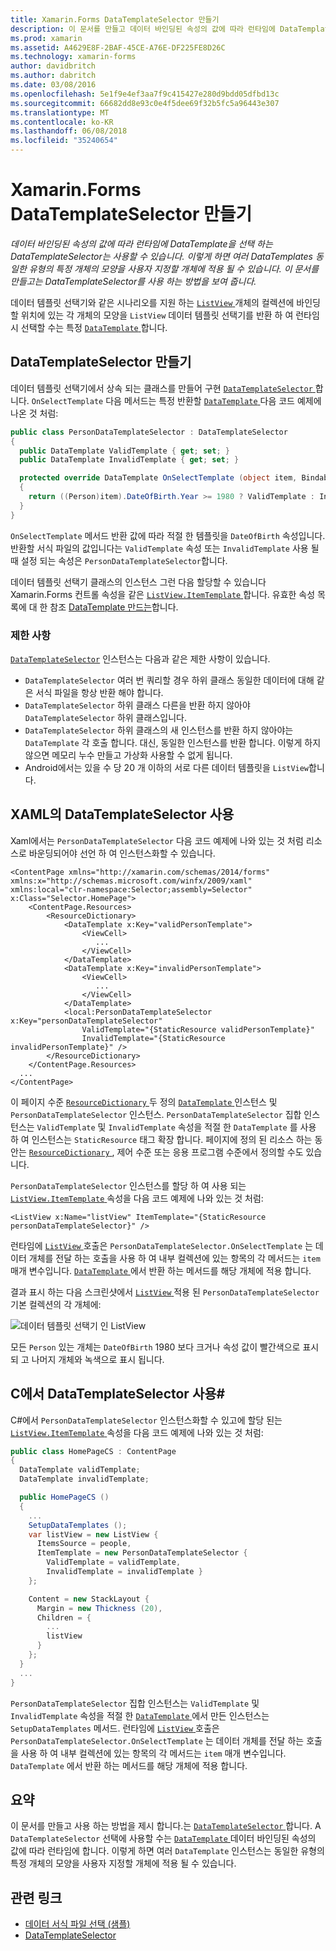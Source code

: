 ```yaml
---
title: Xamarin.Forms DataTemplateSelector 만들기
description: 이 문서를 만들고 데이터 바인딩된 속성의 값에 따라 런타임에 DataTemplate을 선택 하는 데 사용할 수 있는 DataTemplateSelector를 사용 하는 방법을 보여 줍니다.
ms.prod: xamarin
ms.assetid: A4629E8F-2BAF-45CE-A76E-DF225FE8D26C
ms.technology: xamarin-forms
author: davidbritch
ms.author: dabritch
ms.date: 03/08/2016
ms.openlocfilehash: 5e1f9e4ef3aa7f9c415427e280d9bdd05dfbd13c
ms.sourcegitcommit: 66682dd8e93c0e4f5dee69f32b5fc5a96443e307
ms.translationtype: MT
ms.contentlocale: ko-KR
ms.lasthandoff: 06/08/2018
ms.locfileid: "35240654"
---
```

# <a name="creating-a-xamarinforms-datatemplateselector"></a>Xamarin.Forms DataTemplateSelector 만들기

_데이터 바인딩된 속성의 값에 따라 런타임에 DataTemplate을 선택 하는 DataTemplateSelector는 사용할 수 있습니다. 이렇게 하면 여러 DataTemplates 동일한 유형의 특정 개체의 모양을 사용자 지정할 개체에 적용 될 수 있습니다. 이 문서를 만들고는 DataTemplateSelector를 사용 하는 방법을 보여 줍니다._

데이터 템플릿 선택기와 같은 시나리오를 지원 하는 [ `ListView` ](https://developer.xamarin.com/api/type/Xamarin.Forms.ListView/) 개체의 컬렉션에 바인딩할 위치에 있는 각 개체의 모양을 `ListView` 데이터 템플릿 선택기를 반환 하 여 런타임 시 선택할 수는 특정 [ `DataTemplate` ](https://developer.xamarin.com/api/type/Xamarin.Forms.DataTemplate/)합니다.

## <a name="creating-a-datatemplateselector"></a>DataTemplateSelector 만들기

데이터 템플릿 선택기에서 상속 되는 클래스를 만들어 구현 [ `DataTemplateSelector` ](https://developer.xamarin.com/api/type/Xamarin.Forms.DataTemplateSelector/)합니다. `OnSelectTemplate` 다음 메서드는 특정 반환할 [ `DataTemplate` ](https://developer.xamarin.com/api/type/Xamarin.Forms.DataTemplate/)다음 코드 예제에 나온 것 처럼:

```csharp
public class PersonDataTemplateSelector : DataTemplateSelector
{
  public DataTemplate ValidTemplate { get; set; }
  public DataTemplate InvalidTemplate { get; set; }

  protected override DataTemplate OnSelectTemplate (object item, BindableObject container)
  {
    return ((Person)item).DateOfBirth.Year >= 1980 ? ValidTemplate : InvalidTemplate;
  }
}
```

`OnSelectTemplate` 메서드 반환 값에 따라 적절 한 템플릿을 `DateOfBirth` 속성입니다. 반환할 서식 파일의 값입니다는 `ValidTemplate` 속성 또는 `InvalidTemplate` 사용 될 때 설정 되는 속성은 `PersonDataTemplateSelector`합니다.

데이터 템플릿 선택기 클래스의 인스턴스 그런 다음 할당할 수 있습니다 Xamarin.Forms 컨트롤 속성을 같은 [ `ListView.ItemTemplate` ](https://developer.xamarin.com/api/type/Xamarin.Forms.ItemsView%3CTVisual%3E/)합니다. 유효한 속성 목록에 대 한 참조 [DataTemplate 만드는](~/xamarin-forms/app-fundamentals/templates/data-templates/creating.md)합니다.

### <a name="limitations"></a>제한 사항

[`DataTemplateSelector`](https://developer.xamarin.com/api/type/Xamarin.Forms.DataTemplateSelector/) 인스턴스는 다음과 같은 제한 사항이 있습니다.

- `DataTemplateSelector` 여러 번 쿼리할 경우 하위 클래스 동일한 데이터에 대해 같은 서식 파일을 항상 반환 해야 합니다.
- `DataTemplateSelector` 하위 클래스 다른을 반환 하지 않아야 `DataTemplateSelector` 하위 클래스입니다.
- `DataTemplateSelector` 하위 클래스의 새 인스턴스를 반환 하지 않아야는 `DataTemplate` 각 호출 합니다. 대신, 동일한 인스턴스를 반환 합니다. 이렇게 하지 않으면 메모리 누수 만들고 가상화 사용할 수 없게 됩니다.
- Android에서는 있을 수 당 20 개 이하의 서로 다른 데이터 템플릿을 `ListView`합니다.

## <a name="consuming-a-datatemplateselector-in-xaml"></a>XAML의 DataTemplateSelector 사용

Xaml에서는 `PersonDataTemplateSelector` 다음 코드 예제에 나와 있는 것 처럼 리소스로 바운딩되어야 선언 하 여 인스턴스화할 수 있습니다.

```xaml
<ContentPage xmlns="http://xamarin.com/schemas/2014/forms" xmlns:x="http://schemas.microsoft.com/winfx/2009/xaml" xmlns:local="clr-namespace:Selector;assembly=Selector" x:Class="Selector.HomePage">
    <ContentPage.Resources>
        <ResourceDictionary>
            <DataTemplate x:Key="validPersonTemplate">
                <ViewCell>
                   ...
                </ViewCell>
            </DataTemplate>
            <DataTemplate x:Key="invalidPersonTemplate">
                <ViewCell>
                   ...
                </ViewCell>
            </DataTemplate>
            <local:PersonDataTemplateSelector x:Key="personDataTemplateSelector"
                ValidTemplate="{StaticResource validPersonTemplate}"
                InvalidTemplate="{StaticResource invalidPersonTemplate}" />
        </ResourceDictionary>
    </ContentPage.Resources>
  ...
</ContentPage>
```

이 페이지 수준 [ `ResourceDictionary` ](https://developer.xamarin.com/api/type/Xamarin.Forms.ResourceDictionary/) 두 정의 [ `DataTemplate` ](https://developer.xamarin.com/api/type/Xamarin.Forms.DataTemplate/) 인스턴스 및 `PersonDataTemplateSelector` 인스턴스. `PersonDataTemplateSelector` 집합 인스턴스는 `ValidTemplate` 및 `InvalidTemplate` 속성을 적절 한 `DataTemplate` 를 사용 하 여 인스턴스는 `StaticResource` 태그 확장 합니다. 페이지에 정의 된 리소스 하는 동안는 [ `ResourceDictionary` ](https://developer.xamarin.com/api/type/Xamarin.Forms.ResourceDictionary/), 제어 수준 또는 응용 프로그램 수준에서 정의할 수도 있습니다.

`PersonDataTemplateSelector` 인스턴스를 할당 하 여 사용 되는 [ `ListView.ItemTemplate` ](https://developer.xamarin.com/api/type/Xamarin.Forms.ItemsView%3CTVisual%3E/) 속성을 다음 코드 예제에 나와 있는 것 처럼:

```xaml
<ListView x:Name="listView" ItemTemplate="{StaticResource personDataTemplateSelector}" />
```

런타임에 [ `ListView` ](https://developer.xamarin.com/api/type/Xamarin.Forms.ListView/) 호출은 `PersonDataTemplateSelector.OnSelectTemplate` 는 데이터 개체를 전달 하는 호출을 사용 하 여 내부 컬렉션에 있는 항목의 각 메서드는 `item` 매개 변수입니다. [ `DataTemplate` ](https://developer.xamarin.com/api/type/Xamarin.Forms.DataTemplate/) 에서 반환 하는 메서드를 해당 개체에 적용 합니다.

결과 표시 하는 다음 스크린샷에서 [ `ListView` ](https://developer.xamarin.com/api/type/Xamarin.Forms.ListView/) 적용 된 `PersonDataTemplateSelector` 기본 컬렉션의 각 개체에:

![](selector-images/data-template-selector.png "데이터 템플릿 선택기 인 ListView")

모든 `Person` 있는 개체는 `DateOfBirth` 1980 보다 크거나 속성 값이 빨간색으로 표시 되 고 나머지 개체와 녹색으로 표시 됩니다.

## <a name="consuming-a-datatemplateselector-in-cnum"></a>C에서 DataTemplateSelector 사용&num;

C#에서 `PersonDataTemplateSelector` 인스턴스화할 수 있고에 할당 된는 [ `ListView.ItemTemplate` ](https://developer.xamarin.com/api/type/Xamarin.Forms.ItemsView%3CTVisual%3E/) 속성을 다음 코드 예제에 나와 있는 것 처럼:

```csharp
public class HomePageCS : ContentPage
{
  DataTemplate validTemplate;
  DataTemplate invalidTemplate;

  public HomePageCS ()
  {
    ...
    SetupDataTemplates ();
    var listView = new ListView {
      ItemsSource = people,
      ItemTemplate = new PersonDataTemplateSelector {
        ValidTemplate = validTemplate,
        InvalidTemplate = invalidTemplate }
    };

    Content = new StackLayout {
      Margin = new Thickness (20),
      Children = {
        ...
        listView
      }
    };
  }
  ...  
}
```

`PersonDataTemplateSelector` 집합 인스턴스는 `ValidTemplate` 및 `InvalidTemplate` 속성을 적절 한 [ `DataTemplate` ](https://developer.xamarin.com/api/type/Xamarin.Forms.DataTemplate/) 에서 만든 인스턴스는 `SetupDataTemplates` 메서드. 런타임에 [ `ListView` ](https://developer.xamarin.com/api/type/Xamarin.Forms.ListView/) 호출은 `PersonDataTemplateSelector.OnSelectTemplate` 는 데이터 개체를 전달 하는 호출을 사용 하 여 내부 컬렉션에 있는 항목의 각 메서드는 `item` 매개 변수입니다. `DataTemplate` 에서 반환 하는 메서드를 해당 개체에 적용 합니다.

## <a name="summary"></a>요약

이 문서를 만들고 사용 하는 방법을 제시 합니다.는 [ `DataTemplateSelector` ](https://developer.xamarin.com/api/type/Xamarin.Forms.DataTemplateSelector/)합니다. A `DataTemplateSelector` 선택에 사용할 수는 [ `DataTemplate` ](https://developer.xamarin.com/api/type/Xamarin.Forms.DataTemplate/) 데이터 바인딩된 속성의 값에 따라 런타임에 합니다. 이렇게 하면 여러 `DataTemplate` 인스턴스는 동일한 유형의 특정 개체의 모양을 사용자 지정할 개체에 적용 될 수 있습니다.


## <a name="related-links"></a>관련 링크

- [데이터 서식 파일 선택 (샘플)](https://developer.xamarin.com/samples/xamarin-forms/templates/datatemplateselector/)
- [DataTemplateSelector](https://developer.xamarin.com/api/type/Xamarin.Forms.DataTemplateSelector/)
